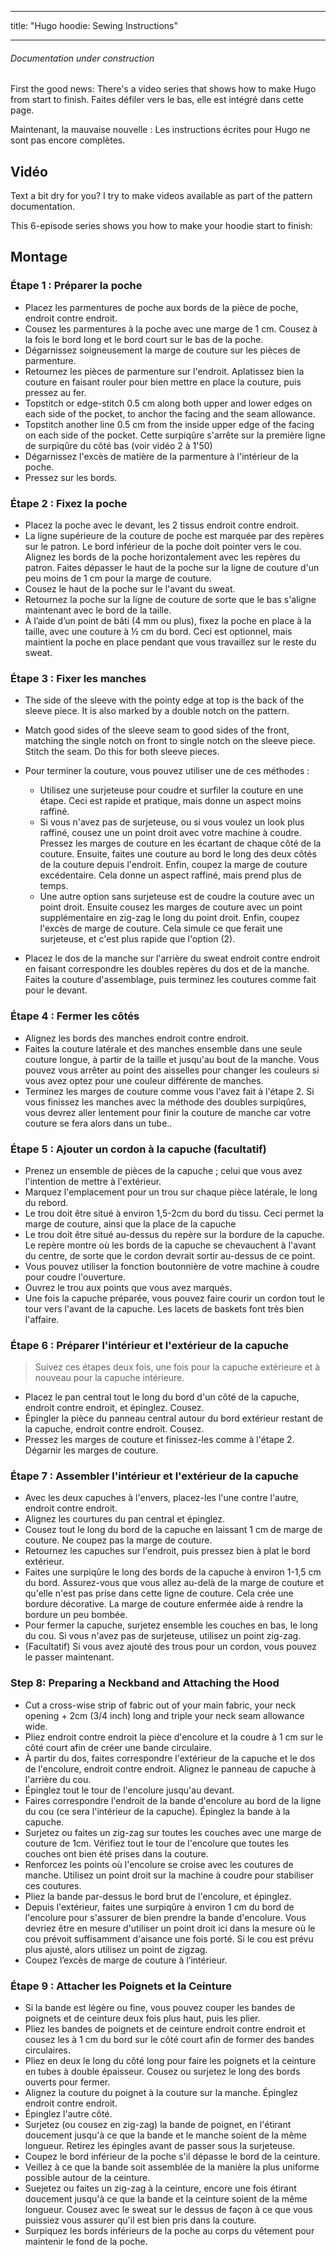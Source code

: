 - - -
title: "Hugo hoodie: Sewing Instructions"
- - -

<Note>

###### Documentation under construction

First the good news: There's a video series that shows how to make Hugo from start to finish.
Faites défiler vers le bas, elle est intégré dans cette page.

Maintenant, la mauvaise nouvelle : Les instructions écrites pour Hugo ne sont pas encore complètes.

</Note>

## Vidéo

Text a bit dry for you? I try to make videos available as part of the pattern documentation.

This 6-episode series shows you how to make your hoodie start to finish:

<YouTube id='PL1gv5yv3DoZOHLjisuD1JcUPTkFy_IGGO' playlist />

## Montage

### Étape 1 : Préparer la poche

- Placez les parmentures de poche aux bords de la pièce de poche, endroit contre endroit.
- Cousez les parmentures à la poche avec une marge de 1 cm.  Cousez à la fois le bord long et le bord court sur le bas de la poche.
- Dégarnissez soigneusement la marge de couture sur les pièces de parmenture.
- Retournez les pièces de parmenture sur l'endroit.  Aplatissez bien la couture en faisant rouler pour bien mettre en place la couture, puis pressez au fer.
- Topstitch or edge-stitch 0.5 cm along both upper and lower edges on each side of the pocket, to anchor the facing and the seam allowance.
- Topstitch another line 0.5 cm from the inside upper edge of the facing on each side of the pocket.  Cette surpiqûre s'arrête sur la première ligne de surpiqûre du côté bas (voir vidéo 2 à 1'50)
- Dégarnissez l'excès de matière de la parmenture à l'intérieur de la poche.
- Pressez sur les bords.

### Étape 2 : Fixez la poche

- Placez la poche avec le devant, les 2 tissus endroit contre endroit.
- La ligne supérieure de la couture de poche est marquée par des repères sur le patron.  Le bord inférieur de la poche doit pointer vers le cou.  Alignez les bords de la poche horizontalement avec les repères du patron. Faites dépasser le haut de la poche sur la ligne de couture d'un peu moins de 1 cm pour la marge de couture.
- Cousez le haut de la poche sur le l'avant du sweat.
- Retournez la poche sur la ligne de couture de sorte que le bas s'aligne maintenant avec le bord de la taille.
- À l’aide d’un point de bâti (4 mm ou plus), fixez la poche en place à la taille, avec une couture à ½ cm du bord.  Ceci est optionnel, mais maintient la poche en place pendant que vous travaillez sur le reste du sweat.

### Étape 3 : Fixer les manches

- The side of the sleeve with the pointy edge at top is the back of the sleeve piece.  It is also marked by a double notch on the pattern.

- Match good sides of the sleeve seam to good sides of the front, matching the single notch on front to single notch on the sleeve piece. Stitch the seam.  Do this for both sleeve pieces.

- Pour terminer la couture, vous pouvez utiliser une de ces méthodes :

  - Utilisez une surjeteuse pour coudre et surfiler la couture en une étape.  Ceci est rapide et pratique, mais donne un aspect moins raffiné.
  - Si vous n'avez pas de surjeteuse, ou si vous voulez un look plus raffiné, cousez une un point droit avec votre machine à coudre. Pressez les marges de couture en les écartant de chaque côté de la couture.  Ensuite, faites une couture au bord le long des deux côtés de la couture depuis l'endroit.  Enfin, coupez la marge de couture excédentaire.  Cela donne un aspect raffiné, mais prend plus de temps.
  - Une autre option sans surjeteuse est de coudre la couture avec un point droit. Ensuite cousez les marges de couture avec un point supplémentaire en zig-zag le long du point droit.  Enfin, coupez l'excès de marge de couture.  Cela simule ce que ferait une surjeteuse, et c'est plus rapide que l'option (2).

- Placez le dos de la manche sur l'arrière du sweat endroit contre endroit en faisant correspondre les doubles repères du dos et de la manche.  Faites la couture d'assemblage, puis terminez les coutures comme fait pour le devant.

### Étape 4 : Fermer les côtés

- Alignez les bords des manches endroit contre endroit.
- Faites la couture latérale et des manches ensemble dans une seule couture longue, à partir de la taille et jusqu'au bout de la manche.  Vous pouvez vous arrêter au point des aisselles pour changer les couleurs si vous avez optez pour une couleur différente de manches.
- Terminez les marges de couture comme vous l'avez fait à l'étape 2.  Si vous finissez les manches avec la méthode des doubles surpiqûres, vous devrez aller lentement pour finir la couture de manche car votre couture se fera alors dans un tube..

### Étape 5 : Ajouter un cordon à la capuche (facultatif)

- Prenez un ensemble de pièces de la capuche ; celui que vous avez l'intention de mettre à l'extérieur.
- Marquez l'emplacement pour un trou sur chaque pièce latérale, le long du rebord.
- Le trou doit être situé à environ 1,5-2cm du bord du tissu.  Ceci permet la marge de couture, ainsi que la place de la capuche
- Le trou doit être situé au-dessus du repère sur la bordure de la capuche.  Le repère montre où les bords de la capuche se chevauchent à l'avant du centre, de sorte que le cordon devrait sortir au-dessus de ce point.
- Vous pouvez utiliser la fonction boutonnière de votre machine à coudre pour coudre l'ouverture.
- Ouvrez le trou aux points que vous avez marqués.
- Une fois la capuche préparée, vous pouvez faire courir un cordon tout le tour vers l'avant de la capuche.  Les lacets de baskets font très bien l'affaire.

### Étape 6 : Préparer l'intérieur et l'extérieur de la capuche

> Suivez ces étapes deux fois, une fois pour la capuche extérieure et à nouveau pour la capuche intérieure.

- Placez le pan central tout le long du bord d'un côté de la capuche, endroit contre endroit, et épinglez.  Cousez.
- Épingler la pièce du panneau central autour du bord extérieur restant de la capuche, endroit contre endroit. Cousez.
- Pressez les marges de couture et finissez-les comme à l'étape 2.  Dégarnir les marges de couture.

### Étape 7 : Assembler l'intérieur et l'extérieur de la capuche

- Avec les deux capuches à l'envers, placez-les l'une contre l'autre, endroit contre endroit.
- Alignez les courtures du pan central et épinglez.
- Cousez tout le long du bord de la capuche en laissant 1 cm de marge de couture.  Ne coupez pas la marge de couture.
- Retournez les capuches sur l'endroit, puis pressez bien à plat le bord extérieur.
- Faites une surpiqûre le long des bords de la capuche à environ 1-1,5 cm du bord.  Assurez-vous que vous allez au-delà de la marge de couture et qu'elle n'est pas prise dans cette ligne de couture. Cela crée une bordure décorative.  La marge de couture enfermée aide à rendre la bordure un peu bombée.
- Pour fermer la capuche, surjetez ensemble les couches en bas, le long du cou.  Si vous n'avez pas de surjeteuse, utilisez un point zig-zag.
- (Facultatif) Si vous avez ajouté des trous pour un cordon, vous pouvez le passer maintenant.

### Step 8: Preparing a Neckband and Attaching the Hood

- Cut a cross-wise strip of fabric out of your main fabric, your neck opening + 2cm (3/4 inch) long and triple your neck seam allowance wide.
- Pliez endroit contre endroit la pièce d'encolure et la coudre à 1 cm sur le côté court afin de créer une bande circulaire.
- À partir du dos, faites correspondre l'extérieur de la capuche et le dos de l'encolure, endroit contre endroit. Alignez le panneau de capuche à l'arrière du cou.
- Épinglez tout le tour de l'encolure jusqu'au devant.
- Faires correspondre l'endroit de la bande d'encolure au bord de la ligne du cou (ce sera l'intérieur de la capuche). Épinglez la bande à la capuche.
- Surjetez ou faites un zig-zag sur toutes les couches avec une marge de couture de 1cm.  Vérifiez tout le tour de l'encolure que toutes les couches ont bien été prises dans la couture.
- Renforcez les points où l'encolure se croise avec les coutures de manche.  Utilisez un point droit sur la machine à coudre pour stabiliser ces coutures.
- Pliez la bande par-dessus le bord brut de l'encolure, et épinglez.
- Depuis l'extérieur, faites une surpiqûre à environ 1 cm du bord de l'encolure pour s'assurer de bien prendre la bande d'encolure.  Vous devriez être en mesure d'utiliser un point droit ici dans la mesure où le cou prévoit suffisamment d'aisance une fois porté.  Si le cou est prévu plus ajusté, alors utilisez un point de zigzag.
- Coupez l’excès de marge de couture à l’intérieur.

### Étape 9 : Attacher les Poignets et la Ceinture

- Si la bande est légère ou fine, vous pouvez couper les bandes de poignets et de ceinture deux fois plus haut, puis les plier.
- Pliez les bandes de poignets et de ceinture endroit contre endroit et cousez les à 1 cm du bord sur le côté court afin de former des bandes circulaires.
- Pliez en deux le long du côté long pour faire les poignets et la ceinture en tubes à double épaisseur. Cousez ou surjetez le long des bords ouverts pour fermer.
- Alignez la couture du poignet à la couture sur la manche.  Épinglez endroit contre endroit.
- Épinglez l'autre côté.
- Surjetez (ou cousez en zig-zag) la bande de poignet, en l'étirant doucement jusqu'à ce que la bande et le manche soient de la même longueur.  Retirez les épingles avant de passer sous la surjeteuse.
- Coupez le bord inférieur de la poche s'il dépasse le bord de la ceinture.
- Veillez à ce que la bande soit assemblée de la manière la plus uniforme possible autour de la ceinture.
- Suejetez ou faites un zig-zag à la ceinture, encore une fois étirant doucement jusqu'à ce que la bande et la ceinture soient de la même longueur.  Cousez avec le sweat sur le dessus de façon à ce que vous puissiez vous assurer qu'il est bien pris dans la couture.
- Surpiquez les bords inférieurs de la poche au corps du vêtement pour maintenir le fond de la poche.
